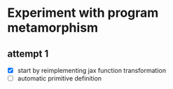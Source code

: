 # Experiment with program metamorphism
## attempt 1
- [X] start by reimplementing jax function transformation
- [ ] automatic primitive definition